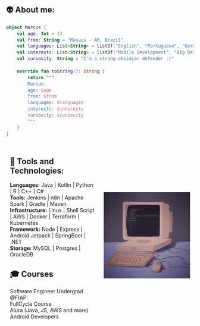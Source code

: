 👽 About me: 
---

```Kotlin
object Marcus {
    val age: Int = 23
    val from: String = "Manaus - AM, Brazil"
    val languages: List<String> = listOf("English", "Portuguese", "German", "Chinese")
    val interests: List<String> = listOf("Mobile Development", "Big Data", "DevOps", "Generative AI")
    val curiosity: String = "I'm a strong obsidian defender :)"
    
    override fun toString(): String {
        return """
        Marcus:
        age: $age
        from: $from
        languages: $languages
        interests: $interests
        curiosity: $curiosity
		"""
    }
}

```


<div style="display: flex; align-items: center;">
  <div style="flex: 1; padding: 10px;">

  🚀 Tools and Technologies:
  ---
  **Languages:** Java | Kotlin | Python | R | C++ | C# <br>
  **Tools:** Jenkins | n8n | Apache Spark | Gradle | Maven <br>
  **Infrastructure:** Linux | Shell Script | AWS | Docker | Terraform | Kubernetes <br>
  **Framework:** Node | Express | Android Jetpack | SpringBoot | .NET <br>
  **Storage:** MySQL | Postgres | OracleDB


  🎓 Courses 
  ---
  Software Engineer Undergrad @FIAP <br>
  FullCycle Course <br>
  Alura (Java, JS, AWS and more) <br>
  Android Developers <br>
  </div>

  <div style="flex: 1; padding: 10px; ">
   <img align="center" src="./img/Coding Hello World GIF.gif" alt="img-profile" align="right"/>
  </div>
</div>